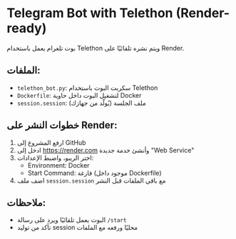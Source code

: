 # Telegram Bot with Telethon (Render-ready)

بوت تلغرام يعمل باستخدام Telethon ويتم نشره تلقائيًا على Render.

## الملفات:
- `telethon_bot.py`: سكربت البوت باستخدام Telethon
- `Dockerfile`: لتشغيل البوت داخل حاوية Docker
- `session.session`: ملف الجلسة (يُولّد من جهازك)

## خطوات النشر على Render:
1. ارفع المشروع إلى GitHub
2. ادخل إلى https://render.com وأنشئ خدمة جديدة "Web Service"
3. اختر الريبو، واضبط الإعدادات:
   - Environment: Docker
   - Start Command: فارغة (موجود داخل Dockerfile)
4. اضف ملف `session.session` مع باقي الملفات قبل النشر

## ملاحظات:
- البوت يعمل تلقائيًا ويرد على رسالة `/start`
- تأكد من توليد session محليًا ورفعه مع الملفات
